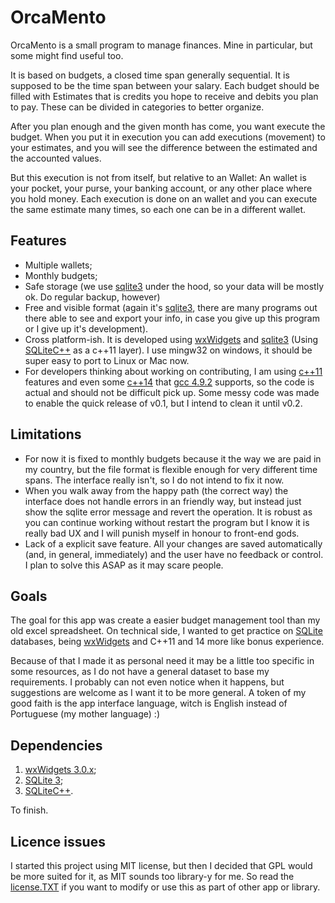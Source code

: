 OrcaMento
=========

OrcaMento is a small program to manage finances. Mine in particular, but some 
might find useful too.

It is based on budgets, a closed time span generally sequential. It is supposed 
to be the time span between your salary. Each budget should be filled with 
Estimates that is credits you hope to receive and debits you plan to pay. These
can be divided in categories to better organize.

After you plan enough and the given month has come, you want execute the 
budget. When you put it in execution you can add executions (movement) to your
estimates, and you will see the difference between the estimated and the 
accounted values.

But this execution is not from itself, but relative to an Wallet: An wallet is
your pocket, your purse, your banking account, or any other place where you 
hold money. Each execution is done on an wallet and you can execute the same
estimate many times, so each one can be in a different wallet.

Features
--------

- Multiple wallets;
- Monthly budgets;
- Safe storage (we use [sqlite3][SQLite] under the hood, so your data will be mostly ok. 
	Do regular backup, however)
- Free and visible format (again it's [sqlite3][SQLite], there are many programs out 
	there able to see and export your info, in case you give up this program or
	I give up it's development).
- Cross platform-ish. It is developed using [wxWidgets][] and [sqlite3][SQLite] (Using 
	[SQLiteC++][] as a c++11 layer). I use mingw32 on windows, it should be super 
	easy to port to Linux or Mac now.
- For developers thinking about working on contributing, I am using [c++11][] 
	features and even some [c++14][] that [gcc 4.9.2][gcc492] supports, so the code is actual and
	should not be difficult pick up. Some messy code was made to enable the
	quick release of v0.1, but I intend to clean it until v0.2.

Limitations
-----------

- For now it is fixed to monthly budgets because it the way we are paid in my 
	country, but the file format is flexible enough for very different time 
	spans. The interface really isn't, so I do not intend to fix it now.
- When you walk away from the happy path (the correct way) the interface does
	not handle errors in an friendly way, but instead just show the sqlite 
	error message and revert the operation. It is robust as you can continue
	working without restart the program but I know it is really bad UX and I
	will punish myself in honour to front-end gods.
- Lack of a explicit save feature. All your changes are saved automatically
	(and, in general, immediately) and the user have no feedback or control.
	I plan to solve this ASAP as it may scare people.
	
Goals
-----
The goal for this app was create a easier budget management tool than my old
excel spreadsheet. On technical side, I wanted to get practice on [SQLite][]
databases, being [wxWidgets][] and C++11 and 14 more like bonus experience. 

Because of that I made it as personal need it may be a little too specific in 
some resources, as I do not have a general dataset to base my requirements. 
I probably can not even notice when it happens, but suggestions are welcome as
I want it to be more general. A token of my good faith is the app interface language, 
witch is English instead of Portuguese (my mother language) :)

Dependencies
------------
1. [wxWidgets 3.0.x][wxWidgets];
2. [SQLite 3][SQLite];
3. [SQLiteC++][].

To finish.

Licence issues
--------------
I started this project using MIT license, but then I decided that GPL would
be more suited for it, as MIT sounds too library-y for me. So read the [license.TXT](https://github.com/TalesM/orcamento/blob/master/LICENSE.txt)
if you want to modify or use this as part of other app or library.

[SQLite]: http://sqlite.org/
[SQLiteC++]: http://srombauts.github.io/SQLiteCpp/ 
[wxWidgets]: http://wxwidgets.org/
[c++11]: https://gcc.gnu.org/projects/cxx0x.html
[c++14]: https://gcc.gnu.org/projects/cxx1y.html
[gcc492]: https://gcc.gnu.org/gcc-4.9/
